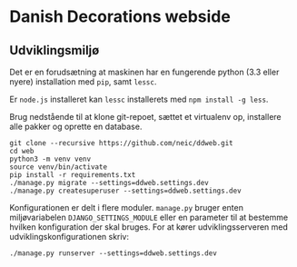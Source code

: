 # Danish Decorations webside

## Udviklingsmiljø

Det er en forudsætning at maskinen har en fungerende python (3.3 eller nyere)
installation med `pip`, samt `lessc`.

Er `node.js` installeret kan `lessc` installerets med `npm install -g less`.

Brug nedstående til at klone git-repoet, sættet et virtualenv op, installere
alle pakker og oprette en database.

```shell
git clone --recursive https://github.com/neic/ddweb.git
cd web
python3 -m venv venv
source venv/bin/activate
pip install -r requirements.txt
./manage.py migrate --settings=ddweb.settings.dev
./manage.py createsuperuser --settings=ddweb.settings.dev
```

Konfigurationen er delt i flere moduler. `manage.py` bruger enten
miljøvariabelen `DJANGO_SETTINGS_MODULE` eller en parameter til at bestemme
hvilken konfiguration der skal bruges. For at kører udviklingsserveren med
udviklingskonfigurationen skriv:

```shell
./manage.py runserver --settings=ddweb.settings.dev
```
